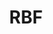---
ee_id_thing: '4345'
site: '1'
type: '2'
inv_num: 2016-030
url: 2016-030-rbf
title: RBF
year: '2016'
display_year: '2016'
medium: Inkjet on Angelica Universal Photomatte 230
dims: 168 x 95.8 x 4 cm
pitch: ''
ps: ''
live_url: ''
related: ''
youtube: ''
related_code: ''
imgs: rbf-2016-030-full-database-JH.jpg
subheading: ''
download: ''
add_credit: ''
commission: ''
layout: things-i-made
---